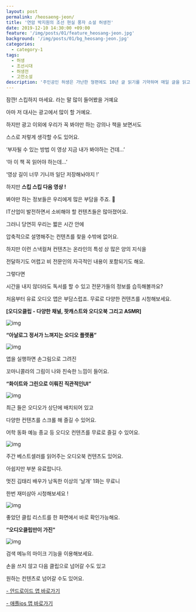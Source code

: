 ```yaml
---
layout: post
permalink: /heosaeng-jeon/
title: '연암 박지원의 조선 현실 풍자 소설 허생전'
date: 2019-12-10 14:30:00 +09:00
feature: '/img/posts/01/feature_heosang-jeon.jpg'
background: '/img/posts/01/bg_heosang-jeon.jpg'
categories:
  - category-1
tags:
  - 허생
  - 조선시대
  - 허생전
  - 고전소설
description: '주인공인 허생은 가난한 형편에도 10년 글 읽기를 기약하며 매일 글을 읽고 있었는데 7년째 되는 어느 날 아내가 허생에게 장인바치 일도 장사도 못 하면 차라리 도둑질이라도 해서 돈을 벌어 오라고 구박한다.'
---
```

잠깐! 스킵하지 마세요. 라는 말 많이 들어봤을 거예요

아마 저 대사는 광고에서 많이 할 거예요.

하지만 광고 이외에 우리가 꼭 봐야만 하는 강의나 책을 보면서도

스스로 저렇게 생각할 수도 있어요.



‘부자될 수 있는 방법 이 영상 지금 내가 봐야하는 건데…’

‘아 이 책 꼭 읽어야 하는데…’

‘영상 길이 너무 기니까 일단 저장해놔야지 !’

하지만 **스킵 스킵 다음 영상 !**





봐야만 하는 정보들은 우리에게 많은 부담을 주죠. 😤

IT산업이 발전하면서 소비해야 할 컨텐츠들은 많아졌어요.

그러니 당연히 우리는 짧은 시간 안에

압축적으로 설명해주는 컨텐츠를 찾을 수밖에 없어요.

하지만 이런 스낵컬쳐 컨텐츠는 온라인의 특성 상 많은 양의 지식을

전달하기도 어렵고 비 전문인의 자극적인 내용이 포함되기도 해요.



그렇다면

시간을 내지 않더라도 독서를 할 수 있고 전문가들의 정보를 습득해볼까요?

처음부터 유료 오디오 앱은 부담스럽죠. 무료로 다양한 컨텐츠를 시청해보세요.



**[오디오클립 - 다양한 채널, 팟캐스트와 오디오북 그리고 ASMR]**



![img](https://blog.kakaocdn.net/dn/dr90Z6/btqGbOsXlTQ/PWhtIGCMGXjAspYMu96WRk/img.jpg)



**“아날로그 정서가 느껴지는 오디오 플랫폼”**



![img](https://blog.kakaocdn.net/dn/ZFJxM/btqGfOdwTCS/F2Tj8EZyY2fZ41npTGh8j1/img.jpg)



앱을 실행하면 손그림으로 그려진

꼬마니콜라의 그림이 나와 친숙한 느낌이 들어요.



**“화이트와 그린으로 이뤄진 직관적인UI”**



![img](https://blog.kakaocdn.net/dn/2S9k9/btqF9GveTyr/6gcxxg9wepvpq79mQx4uV1/img.jpg)



최근 들은 오디오가 상단에 배치되어 있고

다양한 컨텐츠를 스크롤 해 즐길 수 있어요.

어학 동화 예능 종교 등 오디오 컨텐츠를 무료로 즐길 수 있어요.



![img](https://blog.kakaocdn.net/dn/sgFqh/btqGbG2Bsv1/LvsUoG3PqukoFQpR8lTpDk/img.jpg)



주간 베스트셀러를 읽어주는 오디오북 컨텐츠도 있어요.

아쉽지만 부분 유료랍니다.

멋진 김태리 배우가 낭독한 이상의 ‘날개’ 1화는 무료니

한번 재미삼아 시청해보세요 !



![img](https://blog.kakaocdn.net/dn/245IB/btqGbOTYDk7/9zdd7wx1qM2ux0Esk6S720/img.jpg)



좋았던 클립 리스트를 한 화면에서 바로 확인가능해요.



**“오디오클립만이 가진”**



![img](https://blog.kakaocdn.net/dn/dMBTtE/btqGfMmtBWY/KGRBjf7x5ghIOix7DxRXA1/img.jpg)



검색 메뉴의 마이크 기능을 이용해보세요.

손을 쓰지 않고 다음 클립으로 넘어갈 수도 있고

원하는 컨텐츠로 넘어갈 수도 있어요.

[- 안드로이드 앱 바로가기](https://play.google.com/store/apps/details?id=com.naver.naveraudio&hl=ko)

[- 애플ios 앱 바로가기](https://apps.apple.com/kr/app/오디오클립-audioclip/id1192635213)
